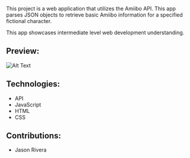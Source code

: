 This project is a web application that utilizes the Amiibo API. This app parses JSON objects to retrieve basic Amiibo information for a specified fictional character.

This app showcases intermediate level web development understanding.

## Preview:

![Alt Text](https://media.giphy.com/media/XeplhOV4RFC5iDeZdh/giphy.gif)

## Technologies:
- API
- JavaScript
- HTML
- CSS

## Contributions:
- Jason Rivera
